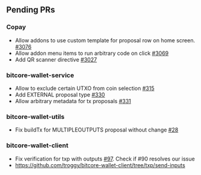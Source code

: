 ## Pending PRs

### Copay
- Allow addons to use custom template for proposal row on home screen. [#3076](https://github.com/bitpay/copay/pull/3076)
- Allow addon menu items to run arbitrary code on click [#3069](https://github.com/bitpay/copay/pull/3069)
- Add QR scanner directive [#3027](https://github.com/bitpay/copay/pull/3027)

### bitcore-wallet-service
 - Allow to exclude certain UTXO from coin selection [#315](https://github.com/bitpay/bitcore-wallet-service/pull/315)
 - Add EXTERNAL proposal type [#330](https://github.com/bitpay/bitcore-wallet-service/pull/330)
 - Allow arbitrary metadata for tx proposals [#331](https://github.com/bitpay/bitcore-wallet-service/pull/331)
 
### bitcore-wallet-utils
 - Fix buildTx for MULTIPLEOUTPUTS proposal without change [#28](https://github.com/bitpay/bitcore-wallet-utils/pull/28)

### bitcore-wallet-client
- Fix verification for txp with outputs [#97](https://github.com/bitpay/bitcore-wallet-client/pull/97). Check if #90 resolves our issue
- https://github.com/troggy/bitcore-wallet-client/tree/txp/send-inputs
